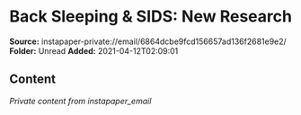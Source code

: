 # Back Sleeping & SIDS: New Research

**Source:** instapaper-private://email/6864dcbe9fcd156657ad136f2681e9e2/
**Folder:** Unread
**Added:** 2021-04-12T02:09:01




## Content
*Private content from instapaper_email*
